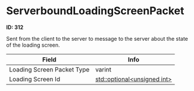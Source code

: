 # ServerboundLoadingScreenPacket

__ID: 312__

Sent from the client to the server to message to the server about the state of the loading screen.

<table><thead><tr><th>Field</th><th>Info</th></tr></thead><tbody>
<tr><td>Loading Screen Packet Type</td><td>varint</td></tr>
<tr><td>Loading Screen Id</td><td><a href="../types/Optional_unsigned int.md">std::optional&lt;unsigned int&gt;</a></td></tr>
</tbody></table>